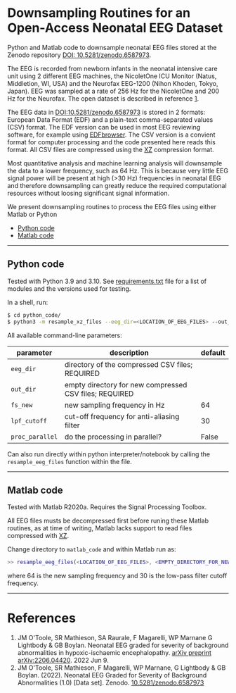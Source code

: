 # Downsampling Routines for an Open-Access Neonatal EEG Dataset

Python and Matlab code to downsample neonatal EEG files stored at the Zenodo repository [DOI:
10.5281/zenodo.6587973](https://doi.org/10.5281/zenodo.6587973).

The EEG is recorded from newborn infants in the neonatal intensive care unit using 2
different EEG machines, the NicoletOne ICU Monitor (Natus, Middletion, WI, USA) and the
Neurofax EEG-1200 (Nihon Khoden, Tokyo, Japan). EEG was sampled at a rate of 256 Hz for
the NicoletOne and 200 Hz for the Neurofax. The open dataset is described in reference
[1](#references).

The EEG data in [DOI:10.5281/zenodo.6587973](https://doi.org/10.5281/zenodo.6587973) is
stored in 2 formats: European Data Format (EDF) and a plain-text comma-separated values
(CSV) format. The EDF version can be used in most EEG reviewing software, for example
using [EDFbrowser](https://www.teuniz.net/edfbrowser/). The CSV version is a convient
format for computer processing and the code presented here reads this format. All CSV
files are compressed using the [XZ](https://tukaani.org/xz/) compression format.



Most quantitative analysis and machine learning analysis will downsample the data to a
lower frequency, such as 64 Hz. This is because very little EEG signal power will be
present at high (>30 Hz) frequencies in neonatal EEG and therefore downsampling can
greatly reduce the required computational resources without loosing significant signal
information.

We present downsampling routines to process the EEG files using either Matlab or Python

- [Python code](#python-code)
- [Matlab code](#matlab-code)


---

## Python code
Tested with Python 3.9 and 3.10. See [requirements.txt](python_code/requirements.txt) file for
a list of modules and the versions used for testing. 

In a shell, run:
```sh
$ cd python_code/
$ python3 -m resample_xz_files --eeg_dir=<LOCATION_OF_EEG_FILES> --out_dir=<EMPTY_DIRECTORY_FOR_NEW_FILES>
```

All available command-line parameters:

| parameter       | description                                            | default |
|-----------------|--------------------------------------------------------|---------|
| `eeg_dir`       | directory of the compressed CSV files; REQUIRED        |         |
| `out_dir`       | empty directory for new compressed CSV files; REQUIRED |         |
| `fs_new`        | new sampling frequency in Hz                           | 64      |
| `lpf_cutoff`    | cut-off frequency for anti-aliasing filter             | 30      |
| `proc_parallel` | do the processing in parallel?                         | False   |

Can also run directly within python interpreter/notebook by calling the
`resample_eeg_files` function within the file.

---

## Matlab code

Tested with Matlab R2020a. Requires the Signal Processing Toolbox.

All EEG files musts be decompressed first before runing these Matlab routines, as at time
of writing, Matlab lacks support to read files compressed with
[XZ](https://tukaani.org/xz/).

Change directory to `matlab_code` and within Matlab run as:

```matlab
>> resample_eeg_files(<LOCATION_OF_EEG_FILES>, <EMPTY_DIRECTORY_FOR_NEW_FILES>, 64, 30);
```

where 64 is the new sampling frequency and 30 is the low-pass filter cutoff frequency.

---


# References

1. JM O'Toole, SR Mathieson, SA Raurale, F Magarelli, WP Marnane G Lightbody & GB
   Boylan. Neonatal EEG graded for severity of background abnormalities in
   hypoxic-ischaemic encephalopathy. [arXiv preprint
   arXiv:2206.04420](https://arxiv.org/abs/2206.04420). 2022 Jun 9.
2. JM O'Toole, SR Mathieson, F Magarelli, WP Marnane, G Lightbody & GB
   Boylan. (2022). Neonatal EEG Graded for Severity of Background Abnormalities (1.0)
   [Data set]. Zenodo. [10.5281/zenodo.6587973](https://doi.org/10.5281/zenodo.6587973)
